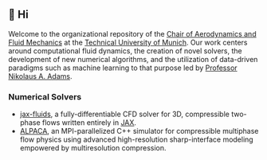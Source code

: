 ## 👋 Hi

Welcome to the organizational repository of the [Chair of Aerodynamics and Fluid Mechanics](https://www.epc.ed.tum.de/en/aer/home/) at the [Technical University of Munich](https://www.tum.de/en/). Our work centers around computational fluid dynamics, the creation of novel solvers, the development of new numerical algorithms, and the utilization of data-driven paradigms such as machine learning to that purpose led by [Professor Nikolaus A. Adams](https://www.epc.ed.tum.de/en/aer/members/cv/prof-adams/).

### Numerical Solvers

* [jax-fluids](https://github.com/tumaer/jaxfluids), a fully-differentiable CFD solver for 3D, compressible two-phase flows written entirely in [JAX](https://github.com/google/jax).
* [ALPACA](https://github.com/tumaer/ALPACA), an MPI-parallelized C++ simulator for compressible multiphase flow physics using advanced high-resolution sharp-interface modeling empowered by multiresolution compression.
